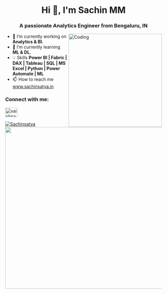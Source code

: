 <h1 align="center">Hi 👋,     I'm Sachin MM</h1>
<h3 align="center">A passionate Analytics Engineer from Bengaluru, IN</h3>
<img align="right" alt="Coding" width="300" src="https://cdn.dribbble.com/users/1162077/screenshots/3848914/programmer.gif">


- 🔭 I’m currently working on **Analytics & BI.**
- 🌱 I’m currently learning **ML & DL.**
- 💡 Skills **Power BI | Fabric | DAX | Tableau | SQL | MS Excel | Python | Power Automate | ML**
- 📫 How to reach me <a href="https://www.sachinsatya.in" target="blank">www.sachinsatya.in</a>
<p><img align="left" width="520" src="https://github-readme-streak-stats.herokuapp.com/?user=Sachinsatya&&theme=tokyonight"  /></p>

<h3 align="left">Connect with me:</h3>
<p align="left">
<a href="https://www.linkedin.com/in/sachin-m-6a6a9a171/" target="blank"><img align="center" src="https://raw.githubusercontent.com/rahuldkjain/github-profile-readme-generator/master/src/images/icons/Social/linked-in-alt.svg" alt="vaishnaviabbugari" height="30" width="40" /></a>
</p>

<p align="left"> <a href="https://github.com/ryo-ma/github-profile-trophy"><img src="https://github-profile-trophy.vercel.app/?username=Sachinsatya" alt="Sachinsatya" /></a> </p>




